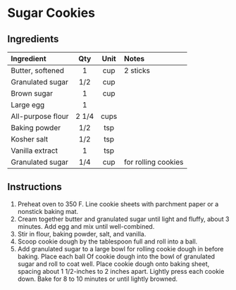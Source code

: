# Sugar Cookies


## Ingredients

| Ingredient          | Qty    | Unit  | Notes                                                     |
|:---------------------|:--------:|:-------:|:------------------------------------------------------------|
| Butter, softened   | 1      | cup   | 2 sticks                                                  |
| Granulated sugar   | 1/2    | cup   |                                                            |
| Brown sugar        | 1      | cup   |                                                            |
| Large egg          | 1      |       |                                                            |
| All-purpose flour  | 2 1/4  | cups  |                                                            |
| Baking powder      | 1/2    | tsp   |                                                            |
| Kosher salt        | 1/2    | tsp   |                                                            |
| Vanilla extract    | 1      | tsp   |                                                            |
| Granulated sugar   | 1/4    | cup   | for rolling cookies                                       |
                                                                                      

## Instructions

1. Preheat oven to 350 F. Line cookie sheets with parchment paper or a
nonstick baking mat.
2. Cream together butter and granulated sugar until light and fluffy, about 3
minutes. Add egg and mix until well-combined.
3. Stir in flour, baking powder, salt, and vanilla.
4. Scoop cookie dough by the tablespoon full and roll into a ball.
5. Add granulated sugar to a large bowl for rolling cookie dough in before
baking. Place each ball Of cookie dough into the bowl of granulated sugar
and roll to coat well. Place cookie dough onto baking sheet, spacing about
1 1/2-inches to 2 inches apart. Lightly press each cookie down. Bake for 8
to 10 minutes or until lightly browned.